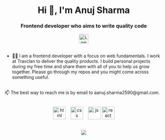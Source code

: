 <h1 align="center">Hi 👋, I'm Anuj Sharma</h1>
<h3 align="center">Frontend developer who aims to write quality code</h3>

<div align=center>
  <a href="https://www.linkedin.com/in/anujsharma2590/"><img src="https://cdn.worldvectorlogo.com/logos/linkedin-icon-2.svg" title="Linkedin" alt="Linkedin Account" width="30"/></a>
  <br><br>
</div>

- 👨‍💻 I am a frontend developer with a focus on web fundamentals. I work at Travclan to deliver the quality products. I build personal projects during my free time and share them with all of you to help us grow together. Please go through my repos and you might come across something useful.

<br>
📫 The best way to reach me is by email to aanuj.sharma2590@gmail.com.
<br>
<br>
<p align="center">
  <img src="https://upload.wikimedia.org/wikipedia/commons/thumb/6/61/HTML5_logo_and_wordmark.svg/2048px-HTML5_logo_and_wordmark.svg.png" alt="html" width="auto" height="40">&nbsp;&nbsp;&nbsp;
  <img src='https://upload.wikimedia.org/wikipedia/commons/thumb/d/d5/CSS3_logo_and_wordmark.svg/1200px-CSS3_logo_and_wordmark.svg.png' alt="css" width="auto" height="40">&nbsp;&nbsp;&nbsp;
  <img src='https://upload.wikimedia.org/wikipedia/commons/6/6a/JavaScript-logo.png' height='40' width='auto' alt="js">
  <img src="https://upload.wikimedia.org/wikipedia/commons/thumb/a/a7/React-icon.svg/1280px-React-icon.svg.png" alt="react" width="auto" height="40"/>
<p align="center">
  
<br>
  
<a href="https://github.com/Anujsharma2590/github-readme-stats">
  <img align="center" src="https://github-readme-stats.vercel.app/api/top-langs/?username=Anujsharma2590&theme=radical" />
</a>

